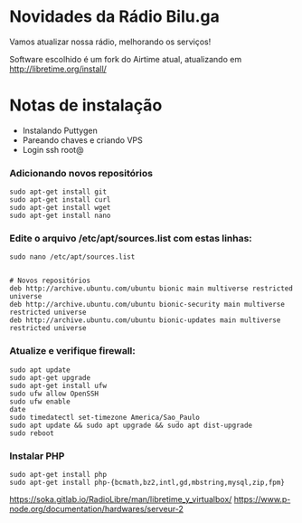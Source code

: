 <!-- TITLE: Nova Web Rádio -->
<!-- SUBTITLE: Uma nova web rádio -->


# Novidades da Rádio Bilu.ga

Vamos atualizar nossa rádio, melhorando os serviços!

Software escolhido é um fork do Airtime atual, atualizando em http://libretime.org/install/

# Notas de instalação

* Instalando Puttygen
* Pareando chaves e criando VPS
* Login ssh root@


### Adicionando novos repositórios

```text
sudo apt-get install git
sudo apt-get install curl
sudo apt-get install wget
sudo apt-get install nano
```


### Edite o arquivo /etc/apt/sources.list com estas linhas:


```text
sudo nano /etc/apt/sources.list


# Novos repositórios
deb http://archive.ubuntu.com/ubuntu bionic main multiverse restricted universe
deb http://archive.ubuntu.com/ubuntu bionic-security main multiverse restricted universe
deb http://archive.ubuntu.com/ubuntu bionic-updates main multiverse restricted universe
```


### Atualize e verifique firewall:

```text
sudo apt update
sudo apt-get upgrade
sudo apt-get install ufw
sudo ufw allow OpenSSH
sudo ufw enable
date
sudo timedatectl set-timezone America/Sao_Paulo
sudo apt update && sudo apt upgrade && sudo apt dist-upgrade
sudo reboot
```




### Instalar PHP

```text
sudo apt-get install php
sudo apt-get install php-{bcmath,bz2,intl,gd,mbstring,mysql,zip,fpm}
```


https://soka.gitlab.io/RadioLibre/man/libretime_y_virtualbox/
https://www.p-node.org/documentation/hardwares/serveur-2